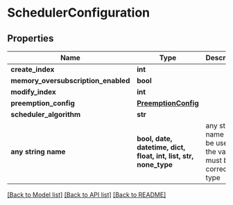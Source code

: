 # SchedulerConfiguration


## Properties
Name | Type | Description | Notes
------------ | ------------- | ------------- | -------------
**create_index** | **int** |  | [optional] 
**memory_oversubscription_enabled** | **bool** |  | [optional] 
**modify_index** | **int** |  | [optional] 
**preemption_config** | [**PreemptionConfig**](PreemptionConfig.md) |  | [optional] 
**scheduler_algorithm** | **str** |  | [optional] 
**any string name** | **bool, date, datetime, dict, float, int, list, str, none_type** | any string name can be used but the value must be the correct type | [optional]

[[Back to Model list]](../README.md#documentation-for-models) [[Back to API list]](../README.md#documentation-for-api-endpoints) [[Back to README]](../README.md)


